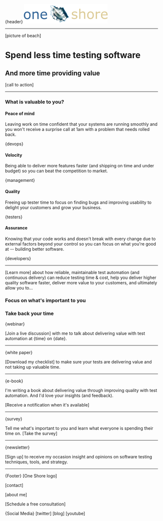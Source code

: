 {header} ![One Shore logo](../../images/one-shore-logo.png) 

--------------------------

[picture of beach]

# Spend less time testing software

## And more time providing value

[call to action]

--------------------------

### What is valuable to you?

#### Peace of mind

Leaving work on time confident that your systems are running smoothly and you won't receive a surprise call at 1am with a problem that needs rolled back. 

{devops}

#### Velocity

Being able to deliver more features faster (and shipping on time and under budget) so you can beat the competition to market.

{management}

#### Quality

Freeing up tester time to focus on finding bugs and improving usability to delight your customers and grow your business.

{testers}

#### Assurance

Knowing that your code works and doesn't break with every change due to external factors beyond your control so you can focus on what you're good at -- building better software. 

{developers}

--------------------------

[Learn more] about how reliable, maintainable test automation (and continuous delivery) can reduce testing time & cost, help you deliver higher quality software faster, deliver more value to your customers, and ultimately allow you to...

### Focus on what's important to you

### Take back your time
<Maybe cut this line>

<Display one of the following offers>

{webinar}

[Join a live discussion] with me to talk about delivering value with test automation at {time} on {date}.

---

{white paper}

[Download my checklist] to make sure your tests are delivering value and not taking up valuable time.

---

{e-book}

I'm writing a book about delivering value through improving quality with test automation. And I'd love your insights (and feedback).

[Receive a notification when it's available]

---

{survey}

Tell me what's important to you and learn what everyone is spending their time on.
[Take the survey]

---

{newsletter}

[Sign up] to receive my occasion insight and opinions on software testing techniques, tools, and strategy.


--------------------------

{Footer}
[One Shore logo]

[contact]

[about me]

[Schedule a free consultation]

{Social Media}
[twitter]
[blog]
[youtube]


